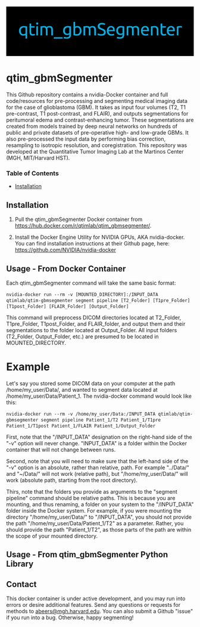 ![Alt text](./package_resources/logos/qtim_gbmSegmenter.PNG?raw=true "qtim_gbmSegmenter")

# qtim_gbmSegmenter
This Github repository contains a nvidia-Docker container and full code/resources for pre-processing and segmenting medical imaging data for the case of glioblastoma (GBM). It takes as input four volumes (T2, T1 pre-contrast, T1 post-contrast, and FLAIR), and outputs segmentations for peritumoral edema and contrast-enhancing tumor. These segmentations are created from models trained by deep neural networks on hundreds of public and private datasets of pre-operative high- and low-grade GBMs. It also pre-processed the input data by performing bias correction, resampling to isotropic resolution, and coregistration. This repository was developed at the Quantitative Tumor Imaging Lab at the Martinos Center (MGH, MIT/Harvard HST).

### Table of Contents
* [Installation](Installation)

## Installation

1. Pull the qtim_gbmSegmenter Docker container from https://hub.docker.com/r/qtimlab/qtim_gbmsegmenter/.

2. Install the Docker Engine Utility for NVIDIA GPUs, AKA nvidia-docker. You can find installation instructions at their Github page, here: https://github.com/NVIDIA/nvidia-docker

## Usage - From Docker Container

Each qtim_gbmSegmenter command will take the same basic format:

```
nvidia-docker run --rm -v [MOUNTED_DIRECTORY]:/INPUT_DATA qtimlab/qtim-gbmsegmenter segment pipeline [T2_Folder] [T1pre_Folder] [T1post_Folder] [FLAIR_Folder] [Output_Folder]
```

This command will preprocess DICOM directories located at T2_Folder, T1pre_Folder, T1post_Folder, and FLAIR_folder, and output them and their segmentations to the folder located at Output_Folder. All input folders (T2_Folder, Output_Folder, etc.) are presumed to be located in MOUNTED_DIRECTORY.

# Example

Let's say you stored some DICOM data on your computer at the path /home/my_user/Data/, and wanted to segment data located at /home/my_user/Data/Patient_1. The nvidia-docker command would look like this:

```
nvidia-docker run --rm -v /home/my_user/Data:/INPUT_DATA qtimlab/qtim-gbmsegmenter segment pipeline Patient_1/T2 Patient_1/T1pre Patient_1/T1post Patient_1/FLAIR Patient_1/Output_Folder
```

First, note that the "/INPUT_DATA" designation on the right-hand side of the "-v" option will never change. "INPUT_DATA" is a folder within the Docker container that will not change between runs.

Second, note that you will need to make sure that the left-hand side of the "-v" option is an absolute, rather than relative, path. For example "../Data/" and "~/Data/" will not work (relative path), but "/home/my_user/Data/" will work (absolute path, starting from the root directory).

Thirs, note that the folders you provide as arguments to the "segment pipeline" command should be relative paths. This is because you are mounting, and thus renaming, a folder on your system to the "/INPUT_DATA" folder inside the Docker system. For example, if you were mounting the directory "/home/my_user/Data/" to "/INPUT_DATA", you should not provide the path "/home/my_user/Data/Patient_1/T2" as a parameter. Rather, you should provide the path "Patient_1/T2", as those parts of the path are within the scope of your mounted directory.

## Usage - From qtim_gbmSegmenter Python Library

## Contact

This docker container is under active development, and you may run into errors or desire additional features. Send any questions or requests for methods to abeers@mgh.harvard.edu. You can also submit a Github "issue" if you run into a bug. Otherwise, happy segmenting!




